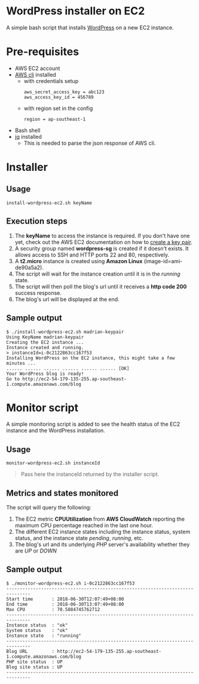 # WordPress installer on EC2
A simple bash script that installs [WordPress][wordpress] on a new EC2 instance.

# Pre-requisites
  * AWS EC2 account
  * [AWS cli][aws-cli] installed
    * with credentials setup
        ```properties
        aws_secret_access_key = abc123
        aws_access_key_id = 456789
        ```
    * with region set in the config
        ```properties
        region = ap-southeast-1
        ```
  * Bash shell
  * [jq][jq-download] installed
    * This is needed to parse the json response of AWS cli.

# Installer
## Usage
```console
install-wordpress-ec2.sh keyName
```
## Execution steps
  1. The **keyName** to access the instance is required. If you don't have one yet, check out the AWS EC2 documentation on how to [create a key pair][aws-create-key-pair].
  1. A security group named **wordpress-sg** is created if it doesn't exists. It allows access to SSH and HTTP ports 22 and 80, respectively. 
  1. A **t2.micro** instance is created using **Amazon Linux** (image-id=ami-de90a5a2).
  1. The script will wait for the instance creation until it is in the *running* state.
  1. The script will then poll the blog's url until it receives a **http code 200** success response.
  1. The blog's url will be displayed at the end.

## Sample output
```console
$ ./install-wordpress-ec2.sh madrian-keypair
Using KeyName madrian-keypair
Creating the EC2 instance ...
Instance created and running.
> instanceId=i-0c2122863cc167f53
Installing WordPress on the EC2 instance, this might take a few minutes ...
...... ...... ...... ...... ...... ...... [OK]
Your WordPress blog is ready!
Go to http://ec2-54-179-135-255.ap-southeast-1.compute.amazonaws.com/blog
```

# Monitor script
A simple monitoring script is added to see the health status of the EC2 instance and the WordPress installation.

## Usage
```console
monitor-wordpress-ec2.sh instanceId
```
> Pass here the instanceId returned by the installer script.

## Metrics and states monitored
The script will query the following:

  1. The EC2 metric **CPUUtilization** from **AWS CloudWatch** reporting the maximum CPU percentage reached in the last one hour.
  1. The different EC2 instance states including the instance status, system status, and the instance state *pending*, *running*, etc.
  1. The blog's url and its underlying *PHP* server's availability whether they are *UP* or *DOWN*

## Sample output
```console
$ ./monitor-wordpress-ec2.sh i-0c2122863cc167f53
-------------------------------------------------------------------------------
Start time       : 2018-06-30T12:07:49+08:00
End time         : 2018-06-30T13:07:49+08:00
Max CPU          : 70.5084745762712
-------------------------------------------------------------------------------
Instance status  : "ok"
System status    : "ok"
Instance state   : "running"
-------------------------------------------------------------------------------
Blog URL         : http://ec2-54-179-135-255.ap-southeast-1.compute.amazonaws.com/blog
PHP site status  : UP
Blog site status : UP
-------------------------------------------------------------------------------
```

[wordpress]: https://wordpress.org
[aws-cli]: https://aws.amazon.com/cli
[jq-download]: https://stedolan.github.io/jq/download/
[aws-create-key-pair]: https://docs.aws.amazon.com/AWSEC2/latest/UserGuide/ec2-key-pairs.html#having-ec2-create-your-key-pair
